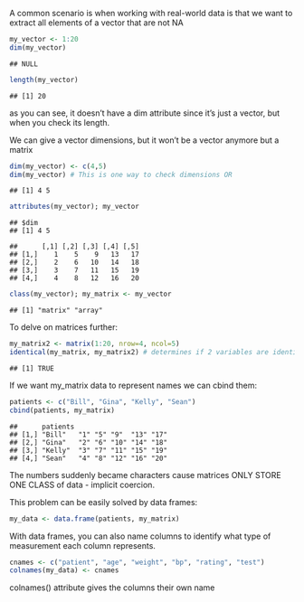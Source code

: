 A common scenario is when working with real-world data is that we want
to extract all elements of a vector that are not NA

``` r
my_vector <- 1:20
dim(my_vector)
```

    ## NULL

``` r
length(my_vector)
```

    ## [1] 20

as you can see, it doesn’t have a dim attribute since it’s just a
vector, but when you check its length.

We can give a vector dimensions, but it won’t be a vector anymore but a
matrix

``` r
dim(my_vector) <- c(4,5)
dim(my_vector) # This is one way to check dimensions OR
```

    ## [1] 4 5

``` r
attributes(my_vector); my_vector
```

    ## $dim
    ## [1] 4 5

    ##      [,1] [,2] [,3] [,4] [,5]
    ## [1,]    1    5    9   13   17
    ## [2,]    2    6   10   14   18
    ## [3,]    3    7   11   15   19
    ## [4,]    4    8   12   16   20

``` r
class(my_vector); my_matrix <- my_vector
```

    ## [1] "matrix" "array"

To delve on matrices further:

``` r
my_matrix2 <- matrix(1:20, nrow=4, ncol=5)
identical(my_matrix, my_matrix2) # determines if 2 variables are identical
```

    ## [1] TRUE

If we want my\_matrix data to represent names we can cbind them:

``` r
patients <- c("Bill", "Gina", "Kelly", "Sean")
cbind(patients, my_matrix)
```

    ##      patients                       
    ## [1,] "Bill"   "1" "5" "9"  "13" "17"
    ## [2,] "Gina"   "2" "6" "10" "14" "18"
    ## [3,] "Kelly"  "3" "7" "11" "15" "19"
    ## [4,] "Sean"   "4" "8" "12" "16" "20"

The numbers suddenly became characters cause matrices ONLY STORE ONE
CLASS of data - implicit coercion.

This problem can be easily solved by data frames:

``` r
my_data <- data.frame(patients, my_matrix)
```

With data frames, you can also name columns to identify what type of
measurement each column represents.

``` r
cnames <- c("patient", "age", "weight", "bp", "rating", "test")
colnames(my_data) <- cnames
```

colnames() attribute gives the columns their own name
